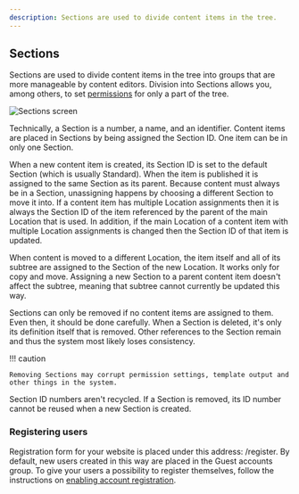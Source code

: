 ```yaml
---
description: Sections are used to divide content items in the tree.
---
```


## Sections

Sections are used to divide content items in the tree into groups that are more manageable by content editors.
Division into Sections allows you, among others, to set [permissions](permission_overview.md) for only a part of the tree.

![Sections screen](admin_panel_sections.png "Sections screen")

Technically, a Section is a number, a name, and an identifier.
Content items are placed in Sections by being assigned the Section ID. One item can be in only one Section.

When a new content item is created, its Section ID is set to the default Section (which is usually Standard).
When the item is published it is assigned to the same Section as its parent.
Because content must always be in a Section, unassigning happens by choosing a different Section to move it into.
If a content item has multiple Location assignments then it is always the Section ID of the item referenced by the parent of the main Location that is used.
In addition, if the main Location of a content item with multiple Location assignments is changed then the Section ID of that item is updated.

When content is moved to a different Location, the item itself and all of its subtree are assigned to the Section of the new Location.
It works only for copy and move.
Assigning a new Section to a parent content item doesn't affect the subtree, meaning that subtree cannot currently be updated this way.

Sections can only be removed if no content items are assigned to them.
Even then, it should be done carefully.
When a Section is deleted, it's only its definition itself that is removed.
Other references to the Section remain and thus the system most likely loses consistency.

!!! caution

    Removing Sections may corrupt permission settings, template output and other things in the system.

Section ID numbers aren't recycled. If a Section is removed, its ID number cannot be reused when a new Section is created.

### Registering users

Registration form for your website is placed under this address: <yourdomain>/register.
By default, new users created in this way are placed in the Guest accounts group.
To give your users a possibility to register themselves, follow the instructions on [enabling account registration](8_enable_account_registration.md).